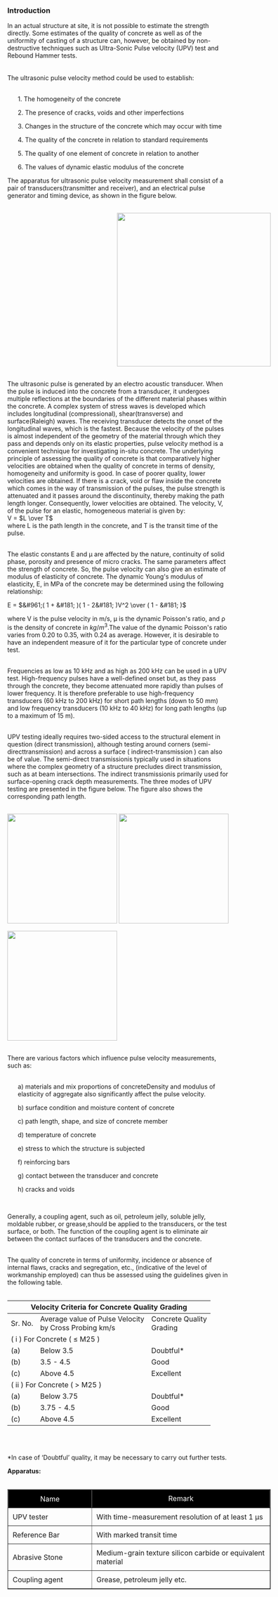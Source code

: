 ### Introduction

In an actual structure at site, it is not possible to estimate the strength directly. Some estimates of the quality of concrete as well as of the uniformity of casting of a structure can, however, be obtained by non-destructive techniques such as Ultra-Sonic Pulse velocity (UPV) test and Rebound Hammer tests. <br>
<br>  
The ultrasonic pulse velocity method could be used to establish: <br><br>
<ul>1. The homogeneity of the concrete</ul>
<ul>2. The presence of cracks, voids and other imperfections</ul>
<ul>3. Changes in the structure of the concrete which may occur with time</ul>
<ul>4. The quality of the concrete in relation to standard requirements</ul>
<ul>5. The quality of one element of concrete in relation to another</ul>
<ul>6. The values of dynamic elastic modulus of the concrete</ul>

The apparatus for ultrasonic pulse velocity measurement shall consist of a pair of transducers(transmitter and receiver), and an electrical pulse generator and timing device, as shown in the figure below.<br><br> 

<img src="webimages/pic1.png" style="height: 350px; margin-left: 250px;"><br><br> 

The ultrasonic pulse is generated by an electro acoustic transducer. When the pulse is induced into the concrete from a transducer, it undergoes multiple reflections at the boundaries of the different material phases within the concrete. A complex system of stress waves is developed which includes longitudinal (compressional), shear(transverse) and surface(Raleigh) waves. The receiving transducer detects the onset of the longitudinal waves, which is the fastest. Because the velocity of the pulses is almost independent of the geometry of the material through which they pass and depends only on its elastic properties, pulse velocity method is a convenient technique for investigating in-situ concrete. The underlying principle of assessing the quality of concrete is that comparatively higher velocities are obtained when the quality of concrete in terms of density, homogeneity and uniformity is good. In case of poorer quality, lower velocities are obtained. If there is a crack, void or flaw inside the concrete which comes in the way of transmission of the pulses, the pulse strength is attenuated and it passes around the discontinuity, thereby making the path length longer. Consequently, lower velocities are obtained. The velocity, V, of the pulse for an elastic, homogeneous material is given by:<br>
 V = $L \over T$  <br>
where L is the path length in the concrete, and T is the transit time of the pulse.<br><br>

The elastic constants E and &#181; are affected by the nature, continuity of solid phase, porosity and presence of micro cracks. The same parameters affect the strength of concrete. So, the pulse velocity can also give an estimate of modulus of elasticity of concrete. The dynamic Young's modulus of elasticity, E, in MPa of the concrete may be determined using the following relationship:<br>

E = $&#961;( 1 + &#181; )( 1 - 2&#181; )V^2 \over ( 1 - &#181; )$

where V is the pulse velocity in m/s, &#181; is the dynamic Poisson's ratio, and &#961; is the density of concrete in $kg/m^3$.The value of the dynamic Poisson's ratio varies from 0.20 to 0.35, with 0.24 as average. However, it is desirable to have an independent measure of it for the particular type of concrete under test.<br><br> 

Frequencies as low as 10 kHz and as high as 200 kHz can be used in a UPV test. High-frequency pulses have a well-defined onset but, as they pass through the concrete, they become attenuated more rapidly than pulses of lower frequency. It is therefore preferable to use high-frequency transducers (60 kHz to 200 kHz) for short path lengths (down to 50 mm) and low frequency transducers (10 kHz to 40 kHz) for long path lengths (up to a maximum of 15 m).<br><br> 

UPV testing ideally requires two-sided access to the structural element in question (direct transmission), although testing around corners (semi-directtransmission) and across a surface ( indirect-transmission ) can also be of value. The semi-direct transmissionis typically used in situations where the complex geometry of a structure precludes direct transmission, such as at beam intersections. The indirect transmissionis primarily used for surface-opening crack depth measurements. The three modes of UPV testing are presented in the figure below. The figure also shows the corresponding path length.<br><br> 

<img src="webimages/pic3.png" style="height: 250px; ">

<img src="webimages/pic4.png" style="height: 250px; ">

<img src="webimages/pic5.png" style="height: 250px; "><br><br>

There are various factors which influence pulse velocity measurements, such as: <br><br>
<ul>a)  materials and mix proportions of concreteDensity and modulus of elasticity of aggregate also significantly affect the pulse velocity.</ul>
<ul>b) surface condition and moisture content of concrete</ul>
<ul>c) path length, shape, and size of concrete member</ul>
<ul>d) temperature of concrete</ul>
<ul>e) stress to which the structure is subjected</ul>
<ul>f) reinforcing bars</ul>
<ul>g) contact between the transducer and concrete</ul>
<ul>h) cracks and voids</ul><br>

Generally, a coupling agent, such as oil, petroleum jelly, soluble jelly, moldable rubber, or grease,should be applied to the transducers, or the test surface, or both. The function of the coupling agent is to eliminate air between the contact surfaces of the transducers and the concrete.<br><br>

The quality of concrete in terms of uniformity, incidence or absence of internal flaws, cracks and segregation, etc., (indicative of the level of workmanship employed) can thus be assessed using the guidelines given in the following table.<br><br>

<!-- <img src="webimages/pic6.png" style="height: 150px; "><br><br> -->
<table>
<thead>
  <tr>
    <th colspan="3">Velocity Criteria for Concrete Quality Grading</th>
  </tr>
</thead>
<tbody>
  <tr>
    <td rowspan="2">Sr. No.</td>
    <td rowspan="2">Average value of Pulse Velocity<br>by Cross Probing km/s</td>
    <td rowspan="2">Concrete Quality <br>Grading</td>
  </tr>
  <tr>
  </tr>
  <tr>
    <td colspan="3">( i ) For Concrete ( &#8804; M25 )</td>
  </tr>
  <tr>
    <td>(a)</td>
    <td>Below 3.5</td>
    <td>Doubtful*</td>
  </tr>
  <tr>
    <td>(b)</td>
    <td>3.5 - 4.5</td>
    <td>Good</td>
  </tr>
  <tr>
    <td>(c)</td>
    <td>Above 4.5</td>
    <td>Excellent</td>
  </tr>
  <tr>
    <td colspan="3">( ii ) For Concrete ( &gt; M25 )</td>
  </tr>
  <tr>
    <td>(a)</td>
    <td>Below 3.75</td>
    <td>Doubtful*</td>
  </tr>
  <tr>
    <td>(b)</td>
    <td>3.75 - 4.5</td>
    <td>Good</td>
  </tr>
  <tr>
    <td>(c)</td>
    <td>Above 4.5</td>
    <td>Excellent</td>
  </tr>
</tbody>
</table><br><br>

*In case of ‘Doubtful’ quality, it may be necessary to carry out further tests.

<strong>Apparatus:</strong><br><br>
<table border="1" style="width: 600px; ">
    <tr style="background-color: #000; color: #FFF; text-align : center;">
        <td style="width: 170px; padding: 10px">Name
        </td>
        <td>Remark
        </td>
    </tr>
    <tr>
        <td style="padding: 10px">UPV tester
        </td>
        <td style="padding: 10px">With time-measurement resolution of at least 1 &#181;s
        </td>
    </tr>
    <tr>
        <td style="padding: 10px">Reference Bar
        </td>
        <td style="padding: 10px">With marked transit time
        </td>
    </tr>
    <tr>
        <td style="padding: 10px">Abrasive Stone
        </td>
        <td style="padding: 10px">Medium-grain texture silicon carbide or equivalent material
        </td>
    </tr>
    <tr>
        <td style="padding: 10px">Coupling agent
        </td>
        <td style="padding: 10px">Grease, petroleum jelly etc.
        </td>
    </tr>
     
</table>
